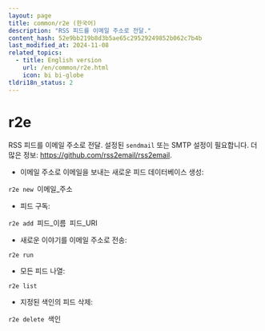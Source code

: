 ```yaml
---
layout: page
title: common/r2e (한국어)
description: "RSS 피드를 이메일 주소로 전달."
content_hash: 52e9bb219b8d3b5ae65c29529249852b062c7b4b
last_modified_at: 2024-11-08
related_topics:
  - title: English version
    url: /en/common/r2e.html
    icon: bi bi-globe
tldri18n_status: 2
---
```

# r2e

RSS 피드를 이메일 주소로 전달.
설정된 `sendmail` 또는 SMTP 설정이 필요합니다.
더 많은 정보: <https://github.com/rss2email/rss2email>.

- 이메일 주소로 이메일을 보내는 새로운 피드 데이터베이스 생성:

`r2e new `<span class="tldr-var badge badge-pill bg-dark-lm bg-white-dm text-white-lm text-dark-dm font-weight-bold">이메일_주소</span>

- 피드 구독:

`r2e add `<span class="tldr-var badge badge-pill bg-dark-lm bg-white-dm text-white-lm text-dark-dm font-weight-bold">피드_이름</span>` `<span class="tldr-var badge badge-pill bg-dark-lm bg-white-dm text-white-lm text-dark-dm font-weight-bold">피드_URI</span>

- 새로운 이야기를 이메일 주소로 전송:

`r2e run`

- 모든 피드 나열:

`r2e list`

- 지정된 색인의 피드 삭제:

`r2e delete `<span class="tldr-var badge badge-pill bg-dark-lm bg-white-dm text-white-lm text-dark-dm font-weight-bold">색인</span>
